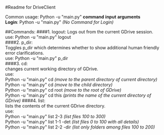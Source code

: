 #Readme for DriveClient

Common usage: Python -u "main.py" **command** **input** **arguments**  
**Login**: Python -u "main.py" *(No Command for Login)*

##Commands:
####1. logout: 
Logs out from the current GDrive session.  
use: Python -u "main.py" logout  
####2. p_dir:  
Toggles p_dir which determines whether to show additional human friendly error clarifications.  
use: Python -u "main.py" p_dir  
####3. cd:  
changes current working directory of GDrive.  
use:   
Python -u "main.py" cd *(move to the parent directory of current directory)*  
Python -u "main.py" cd <childname> *(move to the child directory)*  
Python -u "main.py" cd root *(move to the root of GDrive)*  
Python -u "main.py" cd this *(prints the name of the current directory of GDrive)*
####4. list:  
lists the contents of the current GDrive directory.  
use:  
Python -u "main.py" list 2-3 *(list files 100 to 300)*  
Python -u "main.py" list 1-1 -det *(list files 0 to 100 with all details)*  
Python -u "main.py" list 2-2 -dir *(list only folders among files 100 to 200)*


  
